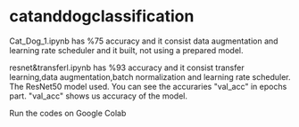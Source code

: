 # catanddogclassification

Cat_Dog_1.ipynb has %75 accuracy and it consist data augmentation and learning rate scheduler and it built, not using a prepared model. 

resnet&transferl.ipynb has %93 accuracy and it consist transfer learning,data augmentation,batch normalization and learning rate scheduler. The ResNet50 model used.
You can see the accuraries "val_acc" in epochs part. "val_acc" shows us accuracy of the model.

Run the codes on Google Colab
